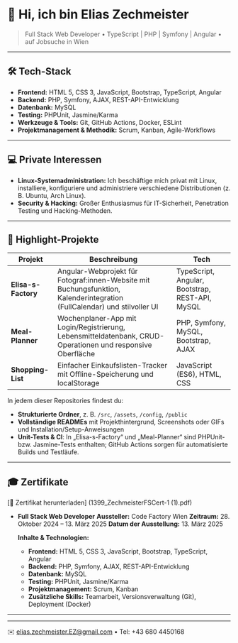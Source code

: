 
# 👋 Hi, ich bin Elias Zechmeister

> Full Stack Web Developer • TypeScript | PHP | Symfony | Angular • auf Jobsuche in Wien

---

## 🛠 Tech-Stack

* **Frontend:** HTML 5, CSS 3, JavaScript, Bootstrap, TypeScript, Angular
* **Backend:** PHP, Symfony, AJAX, REST-API-Entwicklung
* **Datenbank:** MySQL
* **Testing:** PHPUnit, Jasmine/Karma
* **Werkzeuge & Tools:** Git, GitHub Actions, Docker, ESLint
* **Projektmanagement & Methodik:** Scrum, Kanban, Agile-Workflows

---

## 💻 Private Interessen

* **Linux-Systemadministration:** Ich beschäftige mich privat mit Linux, installiere, konfiguriere und administriere verschiedene Distributionen (z. B. Ubuntu, Arch Linux).
* **Security & Hacking:** Großer Enthusiasmus für IT-Sicherheit, Penetration Testing und Hacking-Methoden.

---

## 🎉 Highlight-Projekte

| Projekt             | Beschreibung                                                                                                              | Tech                                            |
| ------------------- | ------------------------------------------------------------------------------------------------------------------------- | ----------------------------------------------- |
| **Elisa-s-Factory** | Angular-Webprojekt für Fotograf\:innen-Website mit Buchungsfunktion, Kalenderintegration (FullCalendar) und stilvoller UI | TypeScript, Angular, Bootstrap, REST-API, MySQL |
| **Meal-Planner**    | Wochenplaner-App mit Login/Registrierung, Lebensmitteldatenbank, CRUD-Operationen und responsive Oberfläche               | PHP, Symfony, MySQL, Bootstrap, AJAX            |
| **Shopping-List**   | Einfacher Einkaufslisten-Tracker mit Offline-Speicherung und localStorage                                                 | JavaScript (ES6), HTML, CSS                     |

In jedem dieser Repositories findest du:

* **Strukturierte Ordner**, z. B. `/src`, `/assets`, `/config`, `/public`
* **Vollständige READMEs** mit Projekthintergrund, Screenshots oder GIFs und Installation/Setup-Anweisungen
* **Unit-Tests & CI**: In „Elisa-s-Factory“ und „Meal-Planner“ sind PHPUnit- bzw. Jasmine-Tests enthalten; GitHub Actions sorgen für automatisierte Builds und Testläufe.

---

## 🎓 Zertifikate
[📄 Zertifikat herunterladen] (1399_ZechmeisterFSCert-1 (1).pdf)

* **Full Stack Web Developer**
  **Aussteller:** Code Factory Wien
  **Zeitraum:** 28. Oktober 2024 – 13. März 2025
  **Datum der Ausstellung:** 13. März 2025


  **Inhalte & Technologien:**

  * **Frontend:** HTML 5, CSS 3, JavaScript, Bootstrap, TypeScript, Angular
  * **Backend:** PHP, Symfony, AJAX, REST-API-Entwicklung
  * **Datenbank:** MySQL
  * **Testing:** PHPUnit, Jasmine/Karma
  * **Projektmanagement:** Scrum, Kanban
  * **Zusätzliche Skills:** Teamarbeit, Versionsverwaltung (Git), Deployment (Docker)
 

---



---

✉️ [elias.zechmeister.EZ@gmail.com](mailto:elias.zechmeister.EZ@gmail.com) • Tel: +43 680 4450168
